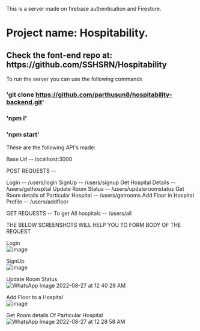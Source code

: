 This is a server made on firebase authentication and Firestore.

# Project name: Hospitability.

<h2>Check the font-end repo at: https://github.com/SSHSRN/Hospitability</h2>


To run the server you can use the following commands

### 'git clone https://github.com/parthusun8/hospitability-backend.git'
### 'npm i'
### 'npm start'


These are the following API's made:

Base Url -- localhost:3000

POST REQUESTS -- 

  Login -- /users/login
  SignUp -- /users/signup
  Get Hospital Details -- /users/gethospital
  Update Room Status -- /users/updateroomstatus
  Get Room details of Particular Hospital -- /users/getrooms
  Add Floor in Hospital Profile -- /users/addfloor
  
GET REQUESTS --
  To get All hospitals -- /users/all
  
  
 THE BELOW SCREENSHOTS WILL HELP YOU TO FORM BODY OF THE REQUEST
 
 Login<br>
 ![image](https://user-images.githubusercontent.com/77690791/187014184-74555f9c-86fc-45c4-975b-2e9648883022.png)
 
 SignUp<br>
 ![image](https://user-images.githubusercontent.com/77690791/187015552-4a80c4dc-d0ba-4b64-995b-81ac4383f0a0.png)


 Update Room Status<br>
 ![WhatsApp Image 2022-08-27 at 12 40 29 AM](https://user-images.githubusercontent.com/77690791/187014293-cb27f2b6-47b8-48d1-8855-1b2be0634497.jpeg)
  
 Add Floor to a Hospital<br>
 ![image](https://user-images.githubusercontent.com/77690791/187014260-995ca746-99f6-4925-a000-49f2310f7497.png)

  Get Room details Of Particular Hospital<br>
![WhatsApp Image 2022-08-27 at 12 28 58 AM](https://user-images.githubusercontent.com/77690791/187014322-03eef529-5ad6-476e-8eb7-3b6618e01fce.jpeg)
